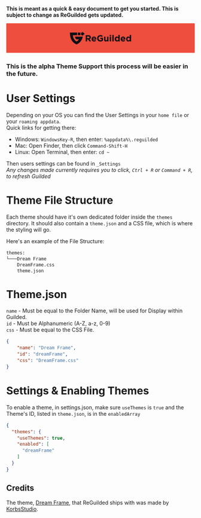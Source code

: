 **This is meant as a quick & easy document to get you started. This is subject to change as ReGuilded gets updated.**

<p align="center">
  <img src="https://raw.githubusercontent.com/ReGuilded/ReGuilded/main/logo/banner.png" alt="ReGuilded Logo" />
</p>

### This is the alpha Theme Support this process will be easier in the future.

# User Settings
Depending on your OS you can find the User Settings in your `home file` or your `roaming appdata`.<br>
Quick links for getting there:<br>
- Windows: `WindowsKey-R`, then enter: `%appdata%\.reguilded`<br>
- Mac: Open Finder, then click `Command-Shift-H`<br>
- Linux: Open Terminal, then enter: `cd ~`

Then users settings can be found in `_Settings`<br>
*Any changes made currently requires you to click, `Ctrl + R` or `Command + R`, to refresh Guilded*

# Theme File Structure
Each theme should have it's own dedicated folder inside the `themes` directory. 
It should also contain a `theme.json` and a CSS file, which is where the styling will go.

Here's an example of the File Structure:
```
themes:
└───Dream Frame
    DreamFrame.css
    theme.json
```

# Theme.json
`name` - Must be equal to the Folder Name, will be used for Display within Guilded.<br>
`id` - Must be Alphanumeric (A-Z, a-z, 0-9)<br>
`css` - Must be equal to the CSS File.
```json
{
    "name": "Dream Frame",
    "id": "dreamFrame",
    "css": "DreamFrame.css"
}
```

# Settings & Enabling Themes
To enable a theme, in settings.json, make sure `useThemes` is `true` and the Theme's ID, listed in `theme.json`, is in the `enabledArray`
```json
{
  "themes": {
    "useThemes": true,
    "enabled": [
      "dreamFrame"
    ]
  }
}
```

## Credits
The theme, [Dream Frame](https://github.com/dream-frame/Dream-Frame-Guilded), that ReGuilded ships with was made by [KorbsStudio](https://github.com/KorbsStudio).